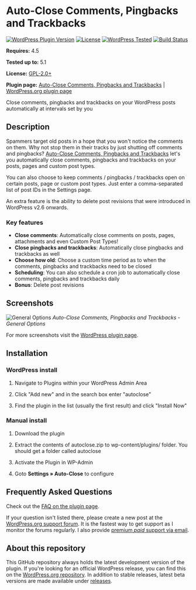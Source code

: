 ﻿# Auto-Close Comments, Pingbacks and Trackbacks

[![WordPress Plugin Version](https://img.shields.io/wordpress/plugin/v/autoclose.svg?style=flat-square)](https://wordpress.org/plugins/autoclose/)
[![License](https://img.shields.io/badge/license-GPL_v2%2B-orange.svg?style=flat-square)](http://opensource.org/licenses/GPL-2.0)
[![WordPress Tested](https://img.shields.io/wordpress/v/autoclose.svg?style=flat-square)](https://wordpress.org/plugins/autoclose/)
[![Build Status](https://travis-ci.com/ajaydsouza/autoclose.svg?branch=master)](https://travis-ci.com/ajaydsouza/autoclose)

__Requires:__ 4.5

__Tested up to:__ 5.1

__License:__ [GPL-2.0+](http://www.gnu.org/licenses/gpl-2.0.html)

__Plugin page:__ [Auto-Close Comments, Pingbacks and Trackbacks](http://ajaydsouza.com/wordpress/plugins/autoclose/) | [WordPress.org plugin page](https://wordpress.org/plugins/autoclose/)

Close comments, pingbacks and trackbacks on your WordPress posts automatically at intervals set by you

## Description

Spammers target old posts in a hope that you won't notice the comments on them. Why not stop them in their tracks by just shutting off comments and pingbacks? [Auto-Close Comments, Pingbacks and Trackbacks](http://ajaydsouza.com/wordpress/plugins/autoclose/) let's you automatically close comments, pingbacks and trackbacks on your posts, pages and custom post types.

You can also choose to keep comments / pingbacks / trackbacks open on certain posts, page or custom post types. Just enter a comma-separated list of post IDs in the Settings page.

An extra feature is the ability to delete post revisions that were introduced in WordPress v2.6 onwards.

### Key features

* **Close comments**: Automatically close comments on posts, pages, attachments and even Custom Post Types!
* **Close pingbacks and trackbacks**: Automatically close pingbacks and trackbacks as well
* **Choose how old**: Choose a custom time period as to when the comments, pingbacks and trackbacks need to be closed
* **Scheduling**: You can also schedule a cron job to automatically close comments, pingbacks and trackbacks daily
* **Bonus**: Delete post revisions

## Screenshots

![General Options](https://raw.github.com/ajaydsouza/autoclose/master/wporg-assets/screenshot-1.png)
_Auto-Close Comments, Pingbacks and Trackbacks - General Options_

For more screenshots visit the [WordPress plugin page](http://wordpress.org/plugins/autoclose/screenshots/).

## Installation

### WordPress install

1. Navigate to Plugins within your WordPress Admin Area

2. Click "Add new" and in the search box enter "autoclose"

3. Find the plugin in the list (usually the first result) and click "Install Now"

### Manual install

1. Download the plugin

2. Extract the contents of autoclose.zip to wp-content/plugins/ folder. You should get a folder called autoclose

3. Activate the Plugin in WP-Admin

4. Goto **Settings &raquo; Auto-Close** to configure

## Frequently Asked Questions

Check out the [FAQ on the plugin page](http://wordpress.org/plugins/autoclose/faq/).

If your question isn't listed there, please create a new post at the [WordPress.org support forum](http://wordpress.org/support/plugin/autoclose). It is the fastest way to get support as I monitor the forums regularly. I also provide [premium *paid* support via email](https://ajaydsouza.com/support/).

## About this repository

This GitHub repository always holds the latest development version of the plugin. If you're looking for an official WordPress release, you can find this on the [WordPress.org repository](http://wordpress.org/plugins/autoclose). In addition to stable releases, latest beta versions are made available under [releases](https://github.com/ajaydsouza/autoclose/releases).
